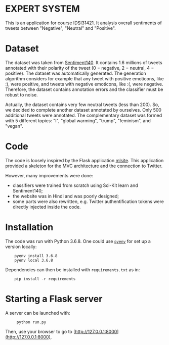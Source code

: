 # EXPERT SYSTEM

This is an application for course IDSI31421.
It analysis overall sentiments of tweets between "Negative", "Neutral" and "Positive".

# Dataset

The dataset was taken from [Sentiment140](http://help.sentiment140.com/).
It contains 1.6 millions of tweets annotated with their 
polarity of the tweet (0 = negative, 2 = neutral, 4 = positive).
The dataset was automatically generated.
The generation algorithm considers for example
that any tweet with positive emoticons, like :), were positive, and tweets with negative emoticons, like :(, were negative. 
Therefore, the dataset contains annotation errors and the classifier must be robust to noise.

Actually, the dataset contains very few neutral tweets (less than 200). So, we decided to
complete another dataset annotated by ourselves. Only 500 additional tweets were annotated.
The complementary dataset was formed with 5 different topics: "I", "global warming", "trump", "feminism", and "vegan".

# Code

The code is loosely inspired by the Flask application [mlsite](https://github.com/khushmeeet/mlsite/tree/master/app). 
This application provided a skeleton for the MVC architecture and the connection to Twitter.

However, many improvements were done:

- classifiers were trained from scratch using Sci-Kit learn and Sentiment140;
- the website was in Hindi and was poorly designed;
- some parts were also rewritten, e.g. Twitter authentification tokens were directly injected inside the code.


# Installation

The code was run with Python 3.6.8. One could use [`pyenv`](https://github.com/pyenv/pyenv) for set up a version locally:

``` 
    pyenv install 3.6.8
    pyenv local 3.6.8
```

Dependencies can then be installed with `requirements.txt` as in:

```
    pip install -r requirements
```

# Starting a Flask server

A server can be launched with:

```
     python run.py
```

Then, use your browser to go to [http://127.0.0.1:8000](http://127.0.0.1:8000).
